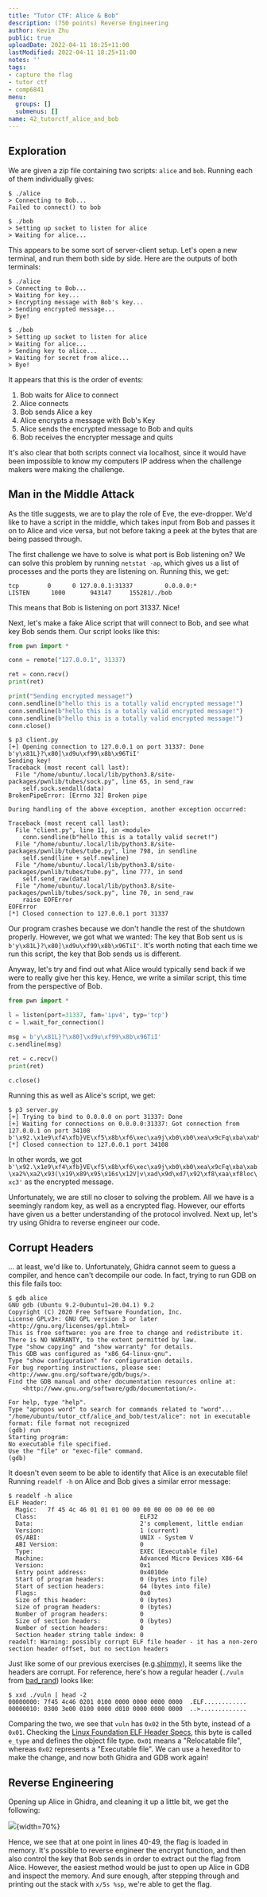 ```yaml
---
title: "Tutor CTF: Alice & Bob"
description: (750 points) Reverse Engineering
author: Kevin Zhu
public: true
uploadDate: 2022-04-11 18:25+11:00
lastModified: 2022-04-11 18:25+11:00
notes: ''
tags:
- capture the flag
- tutor ctf
- comp6841
menu:
  groups: []
  submenus: []
name: 42_tutorctf_alice_and_bob
---
```


## Exploration

We are given a zip file containing two scripts: `alice` and `bob`. Running each of them individually gives:

``` term
$ ./alice
> Connecting to Bob...
Failed to connect() to bob
```

```term
$ ./bob
> Setting up socket to listen for alice
> Waiting for alice...
```

This appears to be some sort of server-client setup. Let's open a new terminal, and run them both side by side. Here are the outputs of both terminals:

``` term
$ ./alice
> Connecting to Bob...
> Waiting for key...
> Encrypting message with Bob's key...
> Sending encrypted message...
> Bye!
```

```term
$ ./bob
> Setting up socket to listen for alice
> Waiting for alice...
> Sending key to alice...
> Waiting for secret from alice...
> Bye!
```

It appears that this is the order of events:

1. Bob waits for Alice to connect
2. Alice connects
3. Bob sends Alice a key
4. Alice encrypts a message with Bob's Key
5. Alice sends the encrypted message to Bob and quits
6. Bob receives the encrypter message and quits

It's also clear that both scripts connect via localhost, since it would have been impossible to know my computers IP address when the challenge makers were making the challenge.

## Man in the Middle Attack
As the title suggests, we are to play the role of Eve, the eve-dropper. We'd like to have a script in the middle, which takes input from Bob and passes it on to Alice and vice versa, but not before taking a peek at the bytes that are being passed through.

The first challenge we have to solve is what port is Bob listening on? We can solve this problem by running `netstat -ap`, which gives us a list of processes and the ports they are listening on. Running this, we get:

```
tcp        0      0 127.0.0.1:31337         0.0.0.0:*               LISTEN      1000       943147     155281/./bob
```

This means that Bob is listening on port 31337. Nice!

Next, let's make a fake Alice script that will connect to Bob, and see what key Bob sends them. Our script looks like this:

```python
from pwn import *

conn = remote("127.0.0.1", 31337)

ret = conn.recv()
print(ret)

print("Sending encrypted message!")
conn.sendline(b"hello this is a totally valid encrypted message!")
conn.sendline(b"hello this is a totally valid encrypted message!")
conn.sendline(b"hello this is a totally valid encrypted message!")
conn.close()
```

```term
$ p3 client.py
[+] Opening connection to 127.0.0.1 on port 31337: Done
b'y\x81L}?\x80]\xd9u\xf99\x8b\x96TiI'
Sending key!
Traceback (most recent call last):
  File "/home/ubuntu/.local/lib/python3.8/site-packages/pwnlib/tubes/sock.py", line 65, in send_raw
    self.sock.sendall(data)
BrokenPipeError: [Errno 32] Broken pipe

During handling of the above exception, another exception occurred:

Traceback (most recent call last):
  File "client.py", line 11, in <module>
    conn.sendline(b"hello this is a totally valid secret!")
  File "/home/ubuntu/.local/lib/python3.8/site-packages/pwnlib/tubes/tube.py", line 798, in sendline
    self.send(line + self.newline)
  File "/home/ubuntu/.local/lib/python3.8/site-packages/pwnlib/tubes/tube.py", line 777, in send
    self.send_raw(data)
  File "/home/ubuntu/.local/lib/python3.8/site-packages/pwnlib/tubes/sock.py", line 70, in send_raw
    raise EOFError
EOFError
[*] Closed connection to 127.0.0.1 port 31337
```

Our program crashes because we don't handle the rest of the shutdown properly. However, we got what we wanted: The key that Bob sent us is `b'y\x81L}?\x80]\xd9u\xf99\x8b\x96TiI'`. It's worth noting that each time we run this script, the key that Bob sends us is different.

Anyway, let's try and find out what Alice would typically send back if we were to really give her this key. Hence, we write a similar script, this time from the perspective of Bob.

```python
from pwn import *

l = listen(port=31337, fam='ipv4', typ='tcp')
c = l.wait_for_connection()

msg = b'y\x81L}?\x80]\xd9u\xf99\x8b\x96TiI'
c.sendline(msg)

ret = c.recv()
print(ret)

c.close()
```

Running this as well as Alice's script, we get:

```term
$ p3 server.py
[+] Trying to bind to 0.0.0.0 on port 31337: Done
[+] Waiting for connections on 0.0.0.0:31337: Got connection from 127.0.0.1 on port 34108
b'\x92.\x1e9\xf4\xfb}VE\xf5\x8b\xf6\xec\xa9j\xb0\xb0\xea\x9cFq\xba\xab\xa2%\xa2\x93(\x19\x89\x95\x16s\x12V|v\xad\x9d\xd7\x92\xf8\xaa\xf8loc\xc3'
[*] Closed connection to 127.0.0.1 port 34108
```

In other words, we got `b'\x92.\x1e9\xf4\xfb}VE\xf5\x8b\xf6\xec\xa9j\xb0\xb0\xea\x9cFq\xba\xab\xa2%\xa2\x93(\x19\x89\x95\x16s\x12V|v\xad\x9d\xd7\x92\xf8\xaa\xf8loc\xc3'` as the encrypted message.

Unfortunately, we are still no closer to solving the problem. All we have is a seemingly random key, as well as a encrypted flag. However, our efforts have given us a better understanding of the protocol involved. Next up, let's try using Ghidra to reverse engineer our code.

## Corrupt Headers
... at least, we'd like to. Unfortunately, Ghidra cannot seem to guess a compiler, and hence can't decompile our code. In fact, trying to run GDB on this file fails too:

```term
$ gdb alice
GNU gdb (Ubuntu 9.2-0ubuntu1~20.04.1) 9.2
Copyright (C) 2020 Free Software Foundation, Inc.
License GPLv3+: GNU GPL version 3 or later <http://gnu.org/licenses/gpl.html>
This is free software: you are free to change and redistribute it.
There is NO WARRANTY, to the extent permitted by law.
Type "show copying" and "show warranty" for details.
This GDB was configured as "x86_64-linux-gnu".
Type "show configuration" for configuration details.
For bug reporting instructions, please see:
<http://www.gnu.org/software/gdb/bugs/>.
Find the GDB manual and other documentation resources online at:
    <http://www.gnu.org/software/gdb/documentation/>.

For help, type "help".
Type "apropos word" to search for commands related to "word"...
"/home/ubuntu/tutor_ctf/alice_and_bob/test/alice": not in executable format: file format not recognized
(gdb) run
Starting program:
No executable file specified.
Use the "file" or "exec-file" command.
(gdb)
```

It doesn't even seem to be able to identify that Alice is an executable file! Running `readelf -h` on Alice and Bob gives a similar error message:

```
$ readelf -h alice
ELF Header:
  Magic:   7f 45 4c 46 01 01 01 00 00 00 00 00 00 00 00 00
  Class:                             ELF32
  Data:                              2's complement, little endian
  Version:                           1 (current)
  OS/ABI:                            UNIX - System V
  ABI Version:                       0
  Type:                              EXEC (Executable file)
  Machine:                           Advanced Micro Devices X86-64
  Version:                           0x1
  Entry point address:               0x4010de
  Start of program headers:          0 (bytes into file)
  Start of section headers:          64 (bytes into file)
  Flags:                             0x0
  Size of this header:               0 (bytes)
  Size of program headers:           0 (bytes)
  Number of program headers:         0
  Size of section headers:           0 (bytes)
  Number of section headers:         0
  Section header string table index: 0
readelf: Warning: possibly corrupt ELF file header - it has a non-zero section header offset, but no section headers
```

Just like some of our previous exercises (e.g.[shimmy](/blog/32_tutorctf_shimmy)), it seems like the headers are corrupt. For reference, here's how a regular header (`./vuln` from [bad_rand](/blog/28_tutorctf_bad_rand)) looks like:

```term
$ xxd ./vuln | head -2
00000000: 7f45 4c46 0201 0100 0000 0000 0000 0000  .ELF............
00000010: 0300 3e00 0100 0000 d010 0000 0000 0000  ..>.............
```

Comparing the two, we see that `vuln` has `0x02` in the 5th byte, instead of a `0x01`. Checking the [Linux Foundation ELF Header Specs](https://refspecs.linuxfoundation.org/elf/gabi4+/ch4.eheader.html), this byte is called `e_type` and defines the object file type. `0x01` means a "Relocatable file", whereas `0x02` represents a "Executable file". We can use a hexeditor to make the change, and now both Ghidra and GDB work again!

## Reverse Engineering

Opening up Alice in Ghidra, and cleaning it up a little bit, we get the following:

![](/blog_posts/42_tutorctf_alice_and_bob/images/image1.png){width=70%}

Hence, we see that at one point in lines 40-49, the flag is loaded in memory. It's possible to reverse engineer the encrypt function, and then also control the key that Bob sends in order to extract out the flag from Alice. However, the easiest method would be just to open up Alice in GDB and inspect the memory. And sure enough, after stepping through and printing out the stack with `x/5s %sp`, we're able to get the flag.

